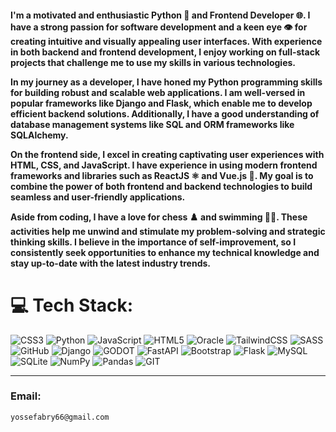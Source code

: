 
<h4> I'm a motivated and enthusiastic Python 🐍 and Frontend Developer 🌐. I have a strong passion for software development and a keen eye 👁️ for creating intuitive and visually appealing user interfaces. With experience in both backend and frontend development, I enjoy working on full-stack projects that challenge me to use my skills in various technologies.

In my journey as a developer, I have honed my Python programming skills for building robust and scalable web applications. I am well-versed in popular frameworks like Django and Flask, which enable me to develop efficient backend solutions. Additionally, I have a good understanding of database management systems like SQL and ORM frameworks like SQLAlchemy.

On the frontend side, I excel in creating captivating user experiences with HTML, CSS, and JavaScript. I have experience in using modern frontend frameworks and libraries such as ReactJS ⚛️ and Vue.js 🌅. My goal is to combine the power of both frontend and backend technologies to build seamless and user-friendly applications.

Aside from coding, I have a love for chess ♟️ and swimming 🏊‍♀️. These activities help me unwind and stimulate my problem-solving and strategic thinking skills. I believe in the importance of self-improvement, so I consistently seek opportunities to enhance my technical knowledge and stay up-to-date with the latest industry trends. </h4>


# 💻 Tech Stack:
![CSS3](https://img.shields.io/badge/css3-%231572B6.svg?style=for-the-badge&logo=css3&logoColor=white) ![Python](https://img.shields.io/badge/python-3670A0?style=for-the-badge&logo=python&logoColor=ffdd54) ![JavaScript](https://img.shields.io/badge/javascript-%23323330.svg?style=for-the-badge&logo=javascript&logoColor=%23F7DF1E) ![HTML5](https://img.shields.io/badge/html5-%23E34F26.svg?style=for-the-badge&logo=html5&logoColor=white) ![Oracle](https://img.shields.io/badge/Oracle-F80000?style=for-the-badge&logo=oracle&logoColor=white) ![TailwindCSS](https://img.shields.io/badge/tailwindcss-%2338B2AC.svg?style=for-the-badge&logo=tailwind-css&logoColor=white) ![SASS](https://img.shields.io/badge/SASS-hotpink.svg?style=for-the-badge&logo=SASS&logoColor=white) ![GitHub](https://img.shields.io/badge/GitHub-%23121011.svg?style=for-the-badge&logo=github&logoColor=white) ![Django](https://img.shields.io/badge/django-%23092E20.svg?style=for-the-badge&logo=django&logoColor=white) ![GODOT](https://img.shields.io/badge/godot-3582bb.svg?style=for-the-badge&logo=godot-engine&logoColor=white) ![FastAPI](https://img.shields.io/badge/FastAPI-005571?style=for-the-badge&logo=fastapi) ![Bootstrap](https://img.shields.io/badge/bootstrap-%23563D7C.svg?style=for-the-badge&logo=bootstrap&logoColor=white) ![Flask](https://img.shields.io/badge/flask-%23000.svg?style=for-the-badge&logo=flask&logoColor=white) ![MySQL](https://img.shields.io/badge/mysql-%2300f.svg?style=for-the-badge&logo=mysql&logoColor=white) ![SQLite](https://img.shields.io/badge/sqlite-%2307405e.svg?style=for-the-badge&logo=sqlite&logoColor=white) ![NumPy](https://img.shields.io/badge/numpy-%23013243.svg?style=for-the-badge&logo=numpy&logoColor=white) ![Pandas](https://img.shields.io/badge/pandas-%23150458.svg?style=for-the-badge&logo=pandas&logoColor=white) ![GIT](https://img.shields.io/badge/Git-fc6d26?style=for-the-badge&logo=git&logoColor=white)

---

### Email: 
```
yossefabry66@gmail.com
```
